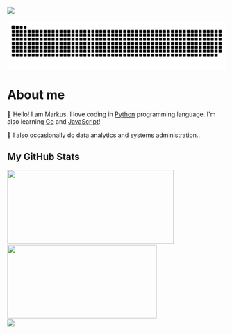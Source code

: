 <a href="https://github.com/Varckin"><img src="https://user-images.githubusercontent.com/73097560/115834477-dbab4500-a447-11eb-908a-139a6edaec5c.gif"></a>

<div align="center">
  <a href="https://github.com/Varckin"><img  src="https://raw.githubusercontent.com/platane/snk/output/github-contribution-grid-snake-dark.svg"
       alt="snake" /></a>
</div>

# About me
🥰 Hello! I am Markus. I love coding in [Python](https://www.python.org/) programming language. I'm also learning [Go](https://go.dev/) and [JavaScript](https://js.org/)!

👀 I also occasionally do data analytics and systems administration..

## My GitHub Stats

<div>
  <a href="https://github.com/Varckin"><img height="169em" width="383em" src="https://github-readme-stats.vercel.app/api?username=Varckin&count_private=true&theme=github_dark&show_icons=true"/></a>
  <a href="https://github.com/Varckin"><img height="169em" width="344em" src="https://github-readme-stats.vercel.app/api/top-langs/?username=Varckin&langs_count=3&theme=github_dark"/></a>
</div>

<img src="https://user-images.githubusercontent.com/73097560/115834477-dbab4500-a447-11eb-908a-139a6edaec5c.gif">
